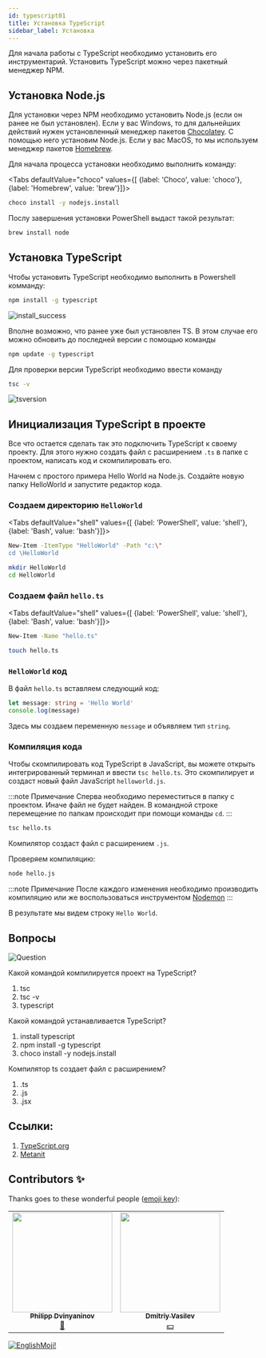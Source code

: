 ```yaml
---
id: typescript01
title: Установка TypeScript
sidebar_label: Установка
---
```


Для начала работы с TypeScript необходимо установить его инструментарий. Установить TypeScript можно через пакетный менеджер NPM.

## Установка Node.js

Для установки через NPM необходимо установить Node.js (если он ранее не был установлен). Если у вас Windows, то для дальнейших действий нужен установленный менеджер пакетов [Chocolatey](https://www.jscamp.app/ru/docs/start00/#%D1%83%D1%81%D1%82%D0%B0%D0%BD%D0%BE%D0%B2%D0%BA%D0%B0-chocolatey). С помощью него установим Node.js. Если у вас MacOS, то мы используем менеджер пакетов [Homebrew](https://www.jscamp.app/ru/docs/start00_2#homebrew).

Для начала процесса установки необходимо выполнить команду:

<Tabs
defaultValue="choco"
values={[ {label: 'Choco', value: 'choco'}, {label: 'Homebrew', value: 'brew'}]}>

<TabItem value="choco">

```bash
choco install -y nodejs.install
```

Послу завершения установки PowerShell выдаст такой результат:

</TabItem>

<TabItem value="brew">

```bash
brew install node
```

</TabItem>
</Tabs>

## Установка TypeScript

Чтобы установить TypeScript необходимо выполнить в Powershell комманду:

```bash npm2yarn
npm install -g typescript
```

![install_success](/img/typescript/01/install.png)

Вполне возможно, что ранее уже был установлен TS. В этом случае его можно обновить до последней версии с помощью команды

```bash
npm update -g typescript
```

Для проверки версии TypeScript необходимо ввести команду

```bash
tsc -v
```

![tsversion](/img/typescript/01/version.png)

## Инициализация TypeScript в проекте

Все что остается сделать так это подключить TypeScript к своему проекту. Для этого нужно создать файл с расширением `.ts` в папке с проектом, написать код и скомпилировать его.

Начнем с простого примера Hello World на Node.js. Создайте новую папку HelloWorld и запустите редактор кода.

### Создаем директорию `HelloWorld`

<Tabs
defaultValue="shell"
values={[ {label: 'PowerShell', value: 'shell'}, {label: 'Bash', value: 'bash'}]}>

<TabItem value="shell">

```bash
New-Item -ItemType "HelloWorld" -Path "c:\"
cd \HelloWorld
```

</TabItem>

<TabItem value="bash">

```bash
mkdir HelloWorld
cd HelloWorld
```

</TabItem>
</Tabs>

### Создаем файл `hello.ts`

<Tabs
defaultValue="shell"
values={[ {label: 'PowerShell', value: 'shell'}, {label: 'Bash', value: 'bash'}]}>

<TabItem value="shell">

```bash
New-Item -Name "hello.ts"
```

</TabItem>

<TabItem value="bash">

```bash
touch hello.ts
```

</TabItem>
</Tabs>

### `HelloWorld` код

В файл `hello.ts` вставляем следующий код:

```ts title="HelloWorld/hello.ts"
let message: string = 'Hello World'
console.log(message)
```

Здесь мы создаем переменную `message` и объявляем тип `string`.

### Компиляция кода

Чтобы скомпилировать код TypeScript в JavaScript, вы можете открыть интегрированный терминал и ввести `tsc hello.ts`. Это скомпилирует и создаст новый файл JavaScript `helloworld.js`.

:::note Примечание
Сперва необходимо переместиться в папку с проектом. Иначе файл не будет найден. В командной строке перемещение по папкам происходит при помощи команды `cd`.
:::

```bash
tsc hello.ts
```

Компилятор создаст файл с расширением `.js`.

Проверяем компиляцию:

```bash npm2yarn
node hello.js
```

:::note Примечание
После каждого изменения необходимо производить компиляцию или же воспользоваться инструментом [Nodemon](https://www.npmjs.com/package/nodemon)
:::

В результате мы видем строку `Hello World`.

## Вопросы

![Question](https://media.giphy.com/media/l0HlRnAWXxn0MhKLK/giphy.gif)

Какой командой компилируется проект на TypeScript?

1. tsc
2. tsc -v
3. typescript

Какой командой устанавливается TypeScript?

1. install typescript
2. npm install -g typescript
3. choco install -y nodejs.install

Компилятор ts создает файл с расширением?

1. .ts
2. .js
3. .jsx

## Ссылки:

1.  [TypeScript.org](https://www.typescriptlang.org/#installation)
2.  [Metanit](https://metanit.com/web/typescript/1.2.php)

## Contributors ✨

Thanks goes to these wonderful people ([emoji key](https://allcontributors.org/docs/en/emoji-key)):

<!-- ALL-CONTRIBUTORS-LIST:START - Do not remove or modify this section -->
<!-- prettier-ignore-start -->
<!-- markdownlint-disable -->
<table>
  <tr>
    <td align="center"><a href="https://github.com/FELiX-RN"><img src="https://avatars0.githubusercontent.com/u/72006627?v=4?s=200" width="200px;" alt=""/><br /><sub><b>Philipp Dvinyaninov</b></sub></a><br /><a href="https://github.com/gHashTag/react-native-village/commits?author=FELiX-RN" title="Documentation">📖</a></td>
    <td align="center"><a href="https://fullstackserverless.github.io/"><img src="https://avatars0.githubusercontent.com/u/6774813?v=4?s=200" width="200px;" alt=""/><br /><sub><b>Dmitriy Vasilev</b></sub></a><br /><a href="#financial-gHashTag" title="Financial">💵</a></td>
  </tr>
</table>

<!-- markdownlint-restore -->
<!-- prettier-ignore-end -->

<!-- ALL-CONTRIBUTORS-LIST:END -->

[![EnglishMoji!](/img/logo/englishmoji.png)](https://apps.apple.com/kz/app/englishmoji/id6450254885)
